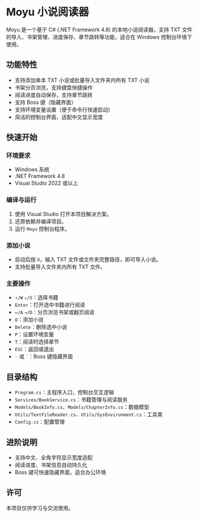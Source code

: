 # Moyu 小说阅读器

Moyu 是一个基于 C# (.NET Framework 4.8) 的本地小说阅读器，支持 TXT 文件的导入、书架管理、进度保存、章节跳转等功能，适合在 Windows 控制台环境下使用。

## 功能特性

- 支持添加单本 TXT 小说或批量导入文件夹内所有 TXT 小说
- 书架分页浏览，支持键盘快捷操作
- 阅读进度自动保存，支持章节跳转
- 支持 Boss 键（隐藏界面）
- 支持环境变量设置（便于命令行快速启动）
- 简洁的控制台界面，适配中文显示宽度

## 快速开始

### 环境要求

- Windows 系统
- .NET Framework 4.8
- Visual Studio 2022 或以上

### 编译与运行

1. 使用 Visual Studio 打开本项目解决方案。
2. 还原依赖并编译项目。
3. 运行 `Moyu` 控制台程序。

### 添加小说

- 启动后按 `O`，输入 TXT 文件或文件夹完整路径，即可导入小说。
- 支持批量导入文件夹内所有 TXT 文件。

### 主要操作

- `↑/W` `↓/S`：选择书籍
- `Enter`：打开选中书籍进行阅读
- `←/A` `→/D`：分页浏览书架或翻页阅读
- `O`：添加小说
- `Delete`：删除选中小说
- `P`：设置环境变量
- `T`：阅读时选择章节
- `ESC`：返回或退出
- `·` 或 `` ` ``：Boss 键隐藏界面

## 目录结构

- `Program.cs`：主程序入口，控制台交互逻辑
- `Services/BookService.cs`：书籍管理与阅读服务
- `Models/BookInfo.cs`、`Models/ChapterInfo.cs`：数据模型
- `Utils/TextFileReader.cs`、`Utils/SysEnvironment.cs`：工具类
- `Config.cs`：配置管理

## 进阶说明

- 支持中文、全角字符显示宽度适配
- 阅读进度、书架信息自动持久化
- Boss 键可快速隐藏界面，适合办公环境

## 许可

本项目仅供学习与交流使用。